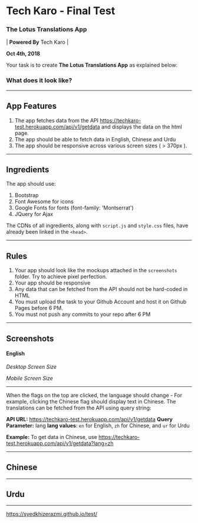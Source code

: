 # Tech Karo - Final Test
### The Lotus Translations App

| **Powered By** Tech Karo  |

**Oct 4th, 2018**

Your task is to create **The Lotus Translations App** as explained below:

### What does it look like?


----

## App Features
1. The app fetches data from the API https://techkaro-test.herokuapp.com/api/v1/getdata and displays the data on the html page.
2. The app should be able to fetch data in English, Chinese and Urdu
3. The app should be responsive across various screen sizes ( > 370px ).
---

## Ingredients
The app should use:
1. Bootstrap
2. Font Awesome for icons
3. Google Fonts for fonts (font-family: 'Montserrat')
4. JQuery for Ajax

The CDNs of all ingredients, along with `script.js` and `style.css` files, have already been linked in the `<head>`.

----

## Rules
1. Your app should look like the mockups attached in the `screenshots` folder. Try to achieve pixel perfection.
2. Your app should be responsive
3. Any data that can be fetched from the API should not be hard-coded in HTML
4. You must upload the task to your Github Account and host it on Github Pages before 6 PM. 
5. You must not push any commits to your repo after 6 PM

----

## Screenshots

#### English
*Desktop Screen Size*

*Mobile Screen Size*

-------
When the flags on the top are clicked, the language should change - For example, clicking the Chinese flag should display text in Chinese. The translations can be fetched from the API using query string:

**API URL:** https://techkaro-test.herokuapp.com/api/v1/getdata
**Query Parameter:** lang
**lang values**: `en` for English, `zh` for Chinese, and `ur` for Urdu

**Example:** To get data in Chinese, use https://techkaro-test.herokuapp.com/api/v1/getdata?lang=zh

-------------------

## Chinese

------
## Urdu

------
https://syedkhizerazmi.github.io/test/

